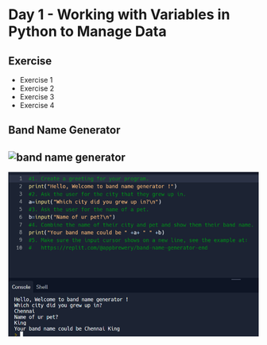 # Day 1 - Working with Variables in Python to Manage Data

## Exercise

- Exercise 1
- Exercise 2
- Exercise 3
- Exercise 4

## Band Name Generator

![band name generator](Band_Name_.gif)
---
![Code](bandname.png)


